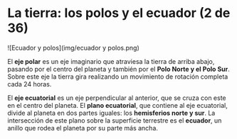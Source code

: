 # La tierra: los polos y el ecuador (2 de 36)

![Ecuador y polos](img/ecuador y polos.png)

El **eje polar** es un eje imaginario que atraviesa la tierra de arriba abajo, pasando por el centro del planeta y también por el **Polo Norte y el Polo Sur**. Sobre este eje la tierra gira realizando un movimiento de rotación completa cada 24 horas.  

El **eje ecuatorial** es un eje perpendicular al anterior, que se cruza con este en el centro del planeta. El **plano ecuatorial**, que contiene al eje ecuatorial, divide al planeta en dos partes iguales: los **hemisferios norte y sur**. La intersección de este plano sobre la superficie terrestre es el **ecuador**, un anillo que rodea el planeta por su parte más ancha.

